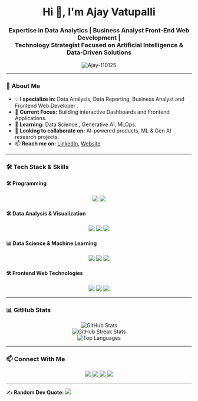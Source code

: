 <h1 align="center">Hi 👋, I'm Ajay Vatupalli</h1>
<h3 align="center">Expertise in Data Analytics | Business Analyst Front-End Web Development | <br>Technology Strategist Focused on Artificial Intelligence & Data-Driven Solutions</h3>

<p align="center">
  <img src="https://komarev.com/ghpvc/?username=Ajay-110125&label=Profile%20Views&color=0e75b6&style=flat" alt="Ajay-110125" />
</p>

---

### 🚀 **About Me**  
- 💡 **I specialize in:** Data Analysis, Data Reporting, Business Analyst and Frontend Web Developer .  
- 🔭 **Current Focus:** Building interactive Dashboards and Frontend Applications.  
- 🌱 **Learning:** Data Science , Generative AI, MLOps.  
- 👯 **Looking to collaborate on:** AI-powered products,  ML & Gen AI research projects.  
- 📫 **Reach me on:** [LinkedIn](https://www.linkedin.com/in/ajayvatupalli),    [Website](https://ajay-110125.github.io/personal_portfolio/)   

---

### 🛠️ **Tech Stack & Skills**   

#### **🛠 Programming**  
<p align="center">
  <img src="https://img.shields.io/badge/Python-4479A1?style=for-the-badge&logo=Python&logoColor=white" />
  <img src="https://img.shields.io/badge/SQL-336791?style=for-the-badge&logo=MySQL&logoColor=white" />
</p>

#### **🛠 Data Analysis & Visualization**  
<p align="center">
  <img src="https://img.shields.io/badge/Excel-4479A1?style=for-the-badge&logo=Excel&logoColor=white" />
  <img src="https://img.shields.io/badge/Microsoft SQL Server-336791?style=for-the-badge&logo=SQL&logoColor=white" />
  <img src="https://img.shields.io/badge/Power%20BI-F2C811?style=for-the-badge&logo=powerbi&logoColor=black" />
</p>

#### **📊 Data Science & Machine Learning**  
<p align="center">
  <img src="https://img.shields.io/badge/Python-3776AB?style=for-the-badge&logo=python&logoColor=white" />
  <img src="https://img.shields.io/badge/Numpy-FF6F00?style=for-the-badge&logo=Numpy&logoColor=white" />
  <img src="https://img.shields.io/badge/Pandas-EE4C2C?style=for-the-badge&logo=Pandas&logoColor=white" />
</p>

#### **🛠 Frontend Web Technologies**  
<p align="center">
  <img src="https://img.shields.io/badge/Html5-4479A1?style=for-the-badge&logo=Html5&logoColor=white" />
  <img src="https://img.shields.io/badge/CSS3-336791?style=for-the-badge&logo=CSS3&logoColor=white" />
  <img src="https://img.shields.io/badge/JavaScript-336791?style=for-the-badge&logo=JavaScript&logoColor=white" />
</p>

---

### 📊 **GitHub Stats**
<p align="center">
  <img src="https://github-readme-stats.vercel.app/api?username=Ajay-110125&show_icons=true&theme=radical" alt="GitHub Stats" />
  <br />
  <img src="https://github-readme-streak-stats.herokuapp.com/?user=Ajay-110125&theme=radical" alt="GitHub Streak Stats" />
  <br />
  <img src="https://github-readme-stats.vercel.app/api/top-langs/?username=Ajay-110125&layout=compact&theme=radical" alt="Top Languages" />
</p>

---

### 📫 **Connect With Me**
<p align="center">
  <a href="https://www.linkedin.com/in/ajayvatupalli">
    <img src="https://img.shields.io/badge/LinkedIn-0A66C2?style=for-the-badge&logo=Linkedin&logoColor=white" />
  </a>
  <a href="mailto:ajayvatupalli7@gmail.com">
    <img src="https://img.shields.io/badge/Email-D14836?style=for-the-badge&logo=gmail&logoColor=white" />
  </a>
  <a href="https://github.com/Ajay-110125">
    <img src="https://img.shields.io/badge/GitHub-181717?style=for-the-badge&logo=github&logoColor=white" />
  </a>
  <a href="https://ajay-110125.github.io/personal_portfolio/">
    <img src="https://img.shields.io/badge/Portfolio-181717?style=for-the-badge&logo=Link&logoColor=white" />
  </a>
</p>

---

✍️ **Random Dev Quote:** ![](https://quotes-github-readme.vercel.app/api?type=horizontal&theme=radical)  


